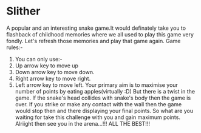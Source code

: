 # Slither
A popular and an interesting snake game.It would definately take you to flashback of childhood memories where we all used to play this game very fondly.
Let's refresh those memories and play that game again.
Game rules:-
1. You can only use:-
1. Up arrow key to move up
2. Down arrow key to move down.
3. Right arrow key to move right.
4. Left arrow key to move left.
Your primary aim is to maximise your number of points by eating apples(virtually :D)
But there is a twist in the game.
If the snake's head collides with snake's body then the game is over.
If you strike or make any contact with the wall then the game would stop then and there displaying your final points.
So what are you waiting for take this challenge with you and gain maximum points.
Alriight then see you in the arena...!!!
ALL THE BEST!!!
